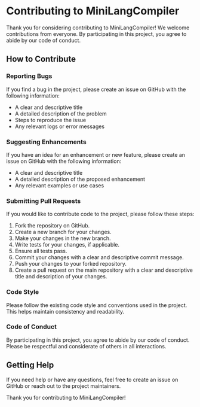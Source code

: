 # Contributing to MiniLangCompiler

Thank you for considering contributing to MiniLangCompiler! We welcome contributions from everyone. By participating in this project, you agree to abide by our code of conduct.

## How to Contribute

### Reporting Bugs

If you find a bug in the project, please create an issue on GitHub with the following information:
- A clear and descriptive title
- A detailed description of the problem
- Steps to reproduce the issue
- Any relevant logs or error messages

### Suggesting Enhancements

If you have an idea for an enhancement or new feature, please create an issue on GitHub with the following information:
- A clear and descriptive title
- A detailed description of the proposed enhancement
- Any relevant examples or use cases

### Submitting Pull Requests

If you would like to contribute code to the project, please follow these steps:
1. Fork the repository on GitHub.
2. Create a new branch for your changes.
3. Make your changes in the new branch.
4. Write tests for your changes, if applicable.
5. Ensure all tests pass.
6. Commit your changes with a clear and descriptive commit message.
7. Push your changes to your forked repository.
8. Create a pull request on the main repository with a clear and descriptive title and description of your changes.

### Code Style

Please follow the existing code style and conventions used in the project. This helps maintain consistency and readability.

### Code of Conduct

By participating in this project, you agree to abide by our code of conduct. Please be respectful and considerate of others in all interactions.

## Getting Help

If you need help or have any questions, feel free to create an issue on GitHub or reach out to the project maintainers.

Thank you for contributing to MiniLangCompiler!
